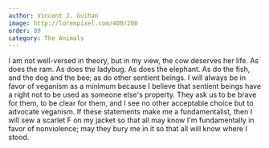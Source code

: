 ```yaml
---
author: Vincent J. Guihan
image: http://lorempixel.com/400/200
order: 89
category: The Animals
---
```


I am not well-versed in theory, but in my view, the cow deserves her life. As does the ram. As does the ladybug. As does the elephant. As do the fish, and the dog and the bee; as do other sentient beings. I will always be in favor of veganism as a minimum because I believe that sentient beings have a right not to be used as someone else's property. They ask us to be brave for them, to be clear for them, and I see no other acceptable choice but to advocate veganism. If these statements make me a fundamentalist, then I will sew a scarlet F on my jacket so that all may know I'm fundamentally in favor of nonviolence; may they bury me in it so that all will know where I stood.
